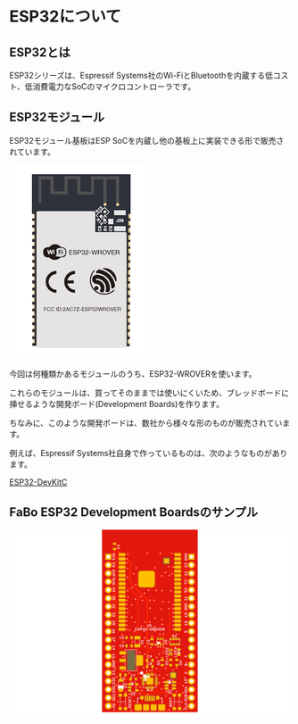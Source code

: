 # ESP32について

## ESP32とは
ESP32シリーズは、Espressif Systems社のWi-FiとBluetoothを内蔵する低コスト、低消費電力なSoCのマイクロコントローラです。

## ESP32モジュール
ESP32モジュール基板はESP SoCを内蔵し他の基板上に実装できる形で販売されています。

![](./img/ESP32-WROVER-01.png)

今回は何種類かあるモジュールのうち、ESP32-WROVERを使います。

これらのモジュールは、買ってそのままでは使いにくいため、ブレッドボードに挿せるような開発ボード(Development Boards)を作ります。

ちなみに、このような開発ボードは、数社から様々な形のものが販売されています。

例えば、Espressif Systems社自身で作っているものは、次のようなものがあります。

[ESP32-DevKitC](https://www.espressif.com/en/products/hardware/esp32-devkitc/overview)

## FaBo ESP32 Development Boardsのサンプル

![](./img/devkit.png)
